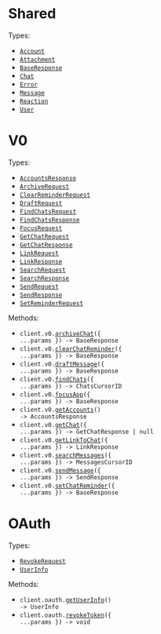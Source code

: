 # Shared

Types:

- <code><a href="./src/resources/shared.ts">Account</a></code>
- <code><a href="./src/resources/shared.ts">Attachment</a></code>
- <code><a href="./src/resources/shared.ts">BaseResponse</a></code>
- <code><a href="./src/resources/shared.ts">Chat</a></code>
- <code><a href="./src/resources/shared.ts">Error</a></code>
- <code><a href="./src/resources/shared.ts">Message</a></code>
- <code><a href="./src/resources/shared.ts">Reaction</a></code>
- <code><a href="./src/resources/shared.ts">User</a></code>

# V0

Types:

- <code><a href="./src/resources/v0.ts">AccountsResponse</a></code>
- <code><a href="./src/resources/v0.ts">ArchiveRequest</a></code>
- <code><a href="./src/resources/v0.ts">ClearReminderRequest</a></code>
- <code><a href="./src/resources/v0.ts">DraftRequest</a></code>
- <code><a href="./src/resources/v0.ts">FindChatsRequest</a></code>
- <code><a href="./src/resources/v0.ts">FindChatsResponse</a></code>
- <code><a href="./src/resources/v0.ts">FocusRequest</a></code>
- <code><a href="./src/resources/v0.ts">GetChatRequest</a></code>
- <code><a href="./src/resources/v0.ts">GetChatResponse</a></code>
- <code><a href="./src/resources/v0.ts">LinkRequest</a></code>
- <code><a href="./src/resources/v0.ts">LinkResponse</a></code>
- <code><a href="./src/resources/v0.ts">SearchRequest</a></code>
- <code><a href="./src/resources/v0.ts">SearchResponse</a></code>
- <code><a href="./src/resources/v0.ts">SendRequest</a></code>
- <code><a href="./src/resources/v0.ts">SendResponse</a></code>
- <code><a href="./src/resources/v0.ts">SetReminderRequest</a></code>

Methods:

- <code title="post /v0/archive-chat">client.v0.<a href="./src/resources/v0.ts">archiveChat</a>({ ...params }) -> BaseResponse</code>
- <code title="post /v0/clear-chat-reminder">client.v0.<a href="./src/resources/v0.ts">clearChatReminder</a>({ ...params }) -> BaseResponse</code>
- <code title="post /v0/draft-message">client.v0.<a href="./src/resources/v0.ts">draftMessage</a>({ ...params }) -> BaseResponse</code>
- <code title="get /v0/find-chats">client.v0.<a href="./src/resources/v0.ts">findChats</a>({ ...params }) -> ChatsCursorID</code>
- <code title="post /v0/focus-app">client.v0.<a href="./src/resources/v0.ts">focusApp</a>({ ...params }) -> BaseResponse</code>
- <code title="get /v0/get-accounts">client.v0.<a href="./src/resources/v0.ts">getAccounts</a>() -> AccountsResponse</code>
- <code title="get /v0/get-chat">client.v0.<a href="./src/resources/v0.ts">getChat</a>({ ...params }) -> GetChatResponse | null</code>
- <code title="post /v0/get-link-to-chat">client.v0.<a href="./src/resources/v0.ts">getLinkToChat</a>({ ...params }) -> LinkResponse</code>
- <code title="get /v0/search-messages">client.v0.<a href="./src/resources/v0.ts">searchMessages</a>({ ...params }) -> MessagesCursorID</code>
- <code title="post /v0/send-message">client.v0.<a href="./src/resources/v0.ts">sendMessage</a>({ ...params }) -> SendResponse</code>
- <code title="post /v0/set-chat-reminder">client.v0.<a href="./src/resources/v0.ts">setChatReminder</a>({ ...params }) -> BaseResponse</code>

# OAuth

Types:

- <code><a href="./src/resources/oauth.ts">RevokeRequest</a></code>
- <code><a href="./src/resources/oauth.ts">UserInfo</a></code>

Methods:

- <code title="get /oauth/userinfo">client.oauth.<a href="./src/resources/oauth.ts">getUserInfo</a>() -> UserInfo</code>
- <code title="post /oauth/revoke">client.oauth.<a href="./src/resources/oauth.ts">revokeToken</a>({ ...params }) -> void</code>
